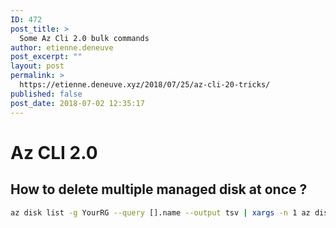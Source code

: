 ```yaml
---
ID: 472
post_title: >
  Some Az Cli 2.0 bulk commands
author: etienne.deneuve
post_excerpt: ""
layout: post
permalink: >
  https://etienne.deneuve.xyz/2018/07/25/az-cli-20-tricks/
published: false
post_date: 2018-07-02 12:35:17
---
```

# Az CLI 2.0

## How to delete multiple managed disk at once ?
```bash
az disk list -g YourRG --query [].name --output tsv | xargs -n 1 az disk delete -g YourRG --yes -n
```
